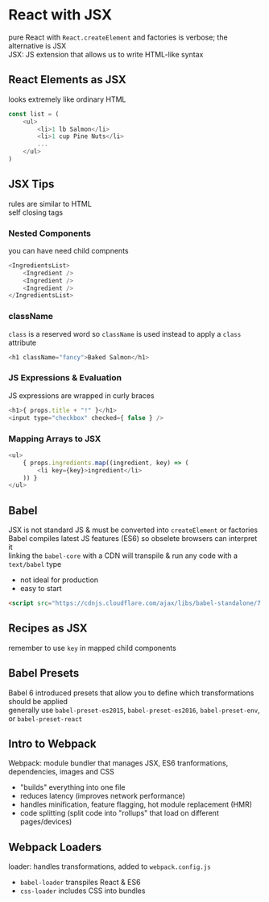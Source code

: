 # React with JSX
pure React with `React.createElement` and factories is verbose; the alternative is JSX  
JSX: JS extension that allows us to write HTML-like syntax  

## React Elements as JSX
looks extremely like ordinary HTML  
```js
const list = (
    <ul>
        <li>1 lb Salmon</li>
        <li>1 cup Pine Nuts</li>
        ...
    </ul>
)
```

## JSX Tips
rules are similar to HTML  
self closing tags  

### Nested Components
you can have need child compnents  
```js
<IngredientsList>
    <Ingredient />
    <Ingredient />
    <Ingredient />
</IngredientsList>
```

### className
`class` is a reserved word so `className` is used instead to apply a `class` attribute  
```js
<h1 className="fancy">Baked Salmon</h1>
```

### JS Expressions & Evaluation
JS expressions are wrapped in curly braces  
```js
<h1>{ props.title + "!" }</h1>
<input type="checkbox" checked={ false } />
```

### Mapping Arrays to JSX
```js
<ul>
    { props.ingredients.map((ingredient, key) => (
        <li key={key}>ingredient</li>
    )) }
</ul>
```

## Babel
JSX is not standard JS & must be converted into `createElement` or factories  
Babel compiles latest JS features (ES6) so obselete browsers can interpret it  
linking the `babel-core` with a CDN will transpile & run any code with a `text/babel` type  
* not ideal for production  
* easy to start 

```html
<script src="https://cdnjs.cloudflare.com/ajax/libs/babel-standalone/7.0.0-beta.3/babel.min.js"></script>
```

## Recipes as JSX
remember to use `key` in mapped child components  

## Babel Presets
Babel 6 introduced presets that allow you to define which transformations should be applied  
generally use `babel-preset-es2015`, `babel-preset-es2016`, `babel-preset-env`, or `babel-preset-react`  

## Intro to Webpack
Webpack: module bundler that manages JSX, ES6 tranformations, dependencies, images and CSS  
* "builds" everything into one file
* reduces latency (improves network performance)
* handles minification, feature flagging, hot module replacement (HMR)
* code splitting (split code into "rollups" that load on different pages/devices)

## Webpack Loaders
loader: handles transformations, added to `webpack.config.js`  
* `babel-loader` transpiles React & ES6  
* `css-loader` includes CSS into bundles  



